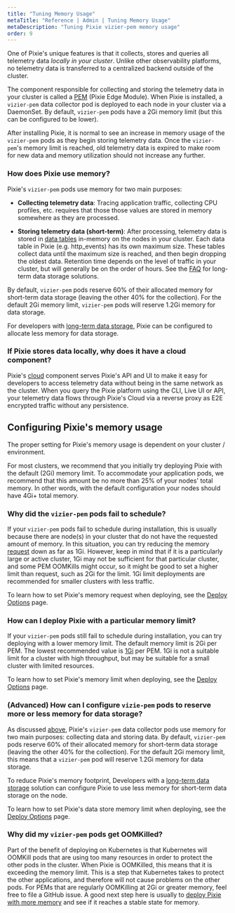 ```yaml
---
title: "Tuning Memory Usage"
metaTitle: "Reference | Admin | Tuning Memory Usage"
metaDescription: "Tuning Pixie vizier-pem memory usage"
order: 9
---
```


One of Pixie's unique features is that it collects, stores and queries all telemetry data *locally in your cluster*. Unlike other observability platforms, no telemetry data is transferred to a centralized backend outside of the cluster.

The component responsible for collecting and storing the telemetry data in your cluster is called a [PEM](/reference/architecture/#vizier-components) (Pixie Edge Module).
When Pixie is installed, a `vizier-pem` data collector pod is deployed to each node in your cluster via a DaemonSet. By default, `vizier-pem` pods have a 2Gi memory limit (but this can be configured to be lower).

After installing Pixie, it is normal to see an increase in memory usage of the `vizier-pem` pods as they begin storing telemetry data. Once the `vizier-pem`'s memory limit is reached, old telemetry data is expired to make room for new data and memory utilization should not increase any further.

### How does Pixie use memory?

Pixie's `vizier-pem` pods use memory for two main purposes:

- **Collecting telemetry data**: Tracing application traffic, collecting CPU profiles, etc. requires that those those values are stored in memory somewhere as they are processed.

- **Storing telemetry data (short-term)**: After processing, telemetry data is stored in [data tables](/reference/datatables/) in-memory on the nodes in your cluster. Each data table in Pixie (e.g. http_events) has its own maximum size. These tables collect data until the maximum size is reached, and then begin dropping the oldest data. Retention time depends on the level of traffic in your cluster, but will generally be on the order of hours. See the [FAQ](/about-pixie/faq/#data-collection-how-much-data-does-pixie-store) for long-term data storage solutions.

By default, `vizier-pem` pods reserve 60% of their allocated memory for short-term data storage (leaving the other 40% for the collection). For the default 2Gi memory limit, `vizier-pem` pods will reserve 1.2Gi memory for data storage.

For developers with [long-term data storage](/about-pixie/faq/#how-do-i...-how-do-i-export-data-from-the-pixie-platform-import-data), Pixie can be configured to allocate less memory for data storage.

### If Pixie stores data locally, why does it have a cloud component?

Pixie's [cloud](/reference/architecture/#cloud) component serves Pixie's API and UI to make it easy for developers to access telemetry data without being in the same network as the cluster. When you query the Pixie platform using the CLI, Live UI or API, your telemetry data flows through Pixie's Cloud via a reverse proxy as E2E encrypted traffic without any persistence.

## Configuring Pixie's memory usage

The proper setting for Pixie's memory usage is dependent on your cluster / environment.

For most clusters, we recommend that you initially try deploying Pixie with the default (2Gi) memory limit. To accommodate your application pods, we recommend that this amount be no more than 25% of your nodes' total memory. In other words, with the default configuration your nodes should have 4Gi+ total memory.

### Why did the `vizier-pem` pods fail to schedule?

If your `vizier-pem` pods fail to schedule during installation, this is usually because there are node(s) in your cluster that do not have the requested amount of memory. In this situation, you can try reducing the memory [request](https://kubernetes.io/docs/concepts/configuration/manage-resources-containers/#requests-and-limits) down as far as 1Gi. However, keep in mind that if it is a particularly large or active cluster, 1Gi may not be sufficient for that particular cluster, and some PEM OOMKills might occur, so it might be good to set a higher limit than request, such as 2Gi for the limit. 1Gi limit deployments are recommended for smaller clusters with less traffic.

To learn how to set Pixie's memory request when deploying, see the [Deploy Options](/reference/admin/deploy-options#configuring-pixie's-memory-usage-setting-the-memory-request) page.

### How can I deploy Pixie with a particular memory limit?

If your `vizier-pem` pods still fail to schedule during installation, you can try deploying with a lower memory limit. The default memory limit is 2Gi per PEM. The lowest recommended value is [1Gi](/installing-pixie/requirements/#memory) per PEM. 1Gi is not a suitable limit for a cluster with high throughput, but may be suitable for a small cluster with limited resources.

To learn how to set Pixie's memory limit when deploying, see the [Deploy Options](/reference/admin/deploy-options#configuring-pixie's-memory-usage-setting-the-memory-limit) page.

### (Advanced) How can I configure `vizie-pem` pods to reserve more or less memory for data storage?

As discussed [above](#configuring-pixie's-memory-usage-how-does-pixie-use-memory), Pixie's `vizier-pem` data collector pods use memory for two main purposes: collecting data and storing data. By default, `vizier-pem` pods reserve 60% of their allocated memory for short-term data storage (leaving the other 40% for the collection). For the default 2Gi memory limit, this means that a `vizier-pem` pod will reserve 1.2Gi memory for data storage.

To reduce Pixie's memory footprint, Developers with a [long-term data storage](/about-pixie/faq/#how-do-i...-how-do-i-export-data-from-the-pixie-platform-import-data) solution can configure Pixie to use less memory for short-term data storage on the node.

To learn how to set Pixie's data store memory limit when deploying, see the [Deploy Options](/reference/admin/deploy-options#configuring-pixie's-memory-usage-setting-the-data-table-storage-memory-limit) page.

### Why did my `vizier-pem` pods get OOMKilled?

Part of the benefit of deploying on Kubernetes is that Kubernetes will OOMKill pods that are using too many resources in order to protect the other pods in the cluster. When Pixie is OOMKilled, this means that it is exceeding the memory limit. This is a step that Kubernetes takes to protect the other applications, and therefore will not cause problems on the other pods. For PEMs that are regularly OOMKilling at 2Gi or greater memory, feel free to file a GitHub issue. A good next step here is usually to [deploy Pixie with more memory](/reference/admin/deploy-options#configuring-pixie's-memory-usage-setting-the-memory-limit) and see if it reaches a stable state for memory.
